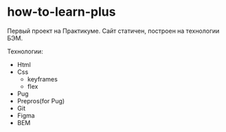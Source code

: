 # how-to-learn-plus
Первый проект на Практикуме. Сайт статичен, построен на технологии БЭМ.

Технологии:
* Html
* Css
  * keyframes
  * flex
* Pug
* Prepros(for Pug)
* Git
* Figma
* BEM
